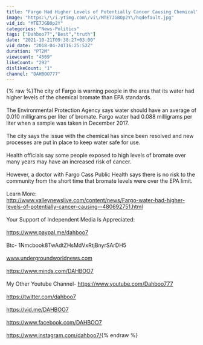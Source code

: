 ```yaml
---
title: "Fargo Had Higher Levels of Potentially Cancer Causing Chemical"
image: "https:\/\/i.ytimg.com\/vi\/MTE7JGBOp2Y\/hqdefault.jpg"
vid_id: "MTE7JGBOp2Y"
categories: "News-Politics"
tags: ["Dahboo77","Best","truth"]
date: "2021-10-21T09:38:27+03:00"
vid_date: "2018-04-24T16:25:52Z"
duration: "PT2M"
viewcount: "4569"
likeCount: "292"
dislikeCount: "1"
channel: "DAHBOO777"
---
```

{% raw %}The city of Fargo is warning people in the area that its water had higher levels of the chemical bromate than EPA standards.<br /><br />The Environmental Protection Agency says water should have an average of 0.010 milligrams per liter of bromate. Fargo water had 0.088 milligrams per liter when a sample was taken in December 2017.<br /><br />The city says the issue with the chemical has since been resolved and new processes are put in place to keep water safe for use.<br /><br />Health officials say some people exposed to high levels of bromate over many years may have an increased risk of cancer.<br /><br />However, a doctor with Fargo Cass Public Health says there is no risk to the community from the short time that bromate levels were over the EPA limit.<br /><br />Learn More:<br /><a rel="nofollow" target="blank" href="http://www.valleynewslive.com/content/news/Fargo-water-had-higher-levels-of-potentially-cancer-causing--480692751.html">http://www.valleynewslive.com/content/news/Fargo-water-had-higher-levels-of-potentially-cancer-causing--480692751.html</a><br /><br />Your Support of Independent Media Is Appreciated:<br /><br /><a rel="nofollow" target="blank" href="https://www.paypal.me/dahboo7">https://www.paypal.me/dahboo7</a><br /><br />Btc- 1Nmcbook8TwAdtZHsMdVxRtjBnyrSArDH5<br /><br />www.undergroundworldnews.com<br /><br /><a rel="nofollow" target="blank" href="https://www.minds.com/DAHBOO7">https://www.minds.com/DAHBOO7</a><br /><br />My Other Youtube Channel- <a rel="nofollow" target="blank" href="https://www.youtube.com/Dahboo777">https://www.youtube.com/Dahboo777</a><br /><br /><a rel="nofollow" target="blank" href="https://twitter.com/dahboo7">https://twitter.com/dahboo7</a><br /><br /><a rel="nofollow" target="blank" href="https://vid.me/DAHBOO7">https://vid.me/DAHBOO7</a><br /><br /><a rel="nofollow" target="blank" href="https://www.facebook.com/DAHBOO7">https://www.facebook.com/DAHBOO7</a><br /><br /><a rel="nofollow" target="blank" href="https://www.instagram.com/dahboo7/">https://www.instagram.com/dahboo7/</a>{% endraw %}
